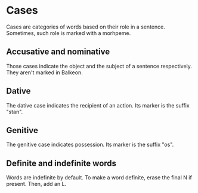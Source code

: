 # Cases
Cases are categories of words based on their role in a sentence. Sometimes, such role is marked with a morhpeme.

## Accusative and nominative
Those cases indicate the object and the subject of a sentence respectively. They aren't marked in Balkeon.

## Dative
The dative case indicates the recipient of an action. Its marker is the suffix "stan".

## Genitive
The genitive case indicates possession. Its marker is the suffix "os".

## Definite and indefinite words
Words are indefinite by default.
To make a word definite, erase the final N if present. Then, add an L.
